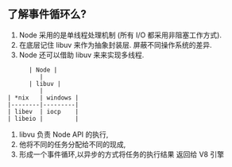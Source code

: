 ## 了解事件循环么?

1. Node 采用的是单线程处理机制 (所有 I/O 都采用非阻塞工作方式).
2. 在底层记住 libuv 来作为抽象封装层. 屏蔽不同操作系统的差异.
3. Node 还可以借助 libuv 来来实现多线程.


```
      | Node |
         |
      | libuv |
         |
| *nix   | windows |
|--------|---------|
| libev  | iocp    |
| libeio |         |
```


1. libvu 负责 Node API 的执行,
2. 他将不同的任务分配给不同的现成,
3. 形成一个事件循环,以异步的方式将任务的执行结果 返回给 V8 引擎
